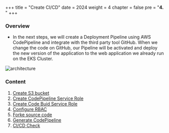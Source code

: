 +++
title = "Create CI/CD"
date = 2024
weight = 4
chapter = false
pre = "<b>4. </b>"
+++

### Overview
- In the next steps, we will create a Deployment Pipeline using AWS CodePipeline and integrate with the third party tool GitHub. When we change the code on GitHub, our Pipeline will be activated and deploy the new version of the application to the web application we already run on the EKS Cluster.

![architecture](../images/4-Generate-Code-Pipeline/architecture.png?width=90pc)

### Content
1. [Create S3 bucket](1-Create-S3-bucket)
2. [Create CodePipeline Service Role](2-Create-CodePipeline-Service-Role)
3. [Create Code Buid Service Role](3-Create-CodeBuid-Service-Role)
4. [Configure RBAC](4-Configure-RBAC)
5. [Forke source code](5-Fork-Source-Code)
6. [Generate CodePipeline](6-Generate-CodePipeline)
7. [CI/CD Check](7-CICD-Check)